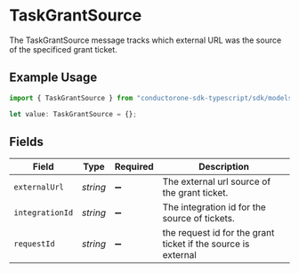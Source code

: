 # TaskGrantSource

The TaskGrantSource message tracks which external URL was the source of the specificed grant ticket.

## Example Usage

```typescript
import { TaskGrantSource } from "conductorone-sdk-typescript/sdk/models/shared";

let value: TaskGrantSource = {};
```

## Fields

| Field                                                         | Type                                                          | Required                                                      | Description                                                   |
| ------------------------------------------------------------- | ------------------------------------------------------------- | ------------------------------------------------------------- | ------------------------------------------------------------- |
| `externalUrl`                                                 | *string*                                                      | :heavy_minus_sign:                                            | The external url source of the grant ticket.                  |
| `integrationId`                                               | *string*                                                      | :heavy_minus_sign:                                            | The integration id for the source of tickets.                 |
| `requestId`                                                   | *string*                                                      | :heavy_minus_sign:                                            | the request id for the grant ticket if the source is external |